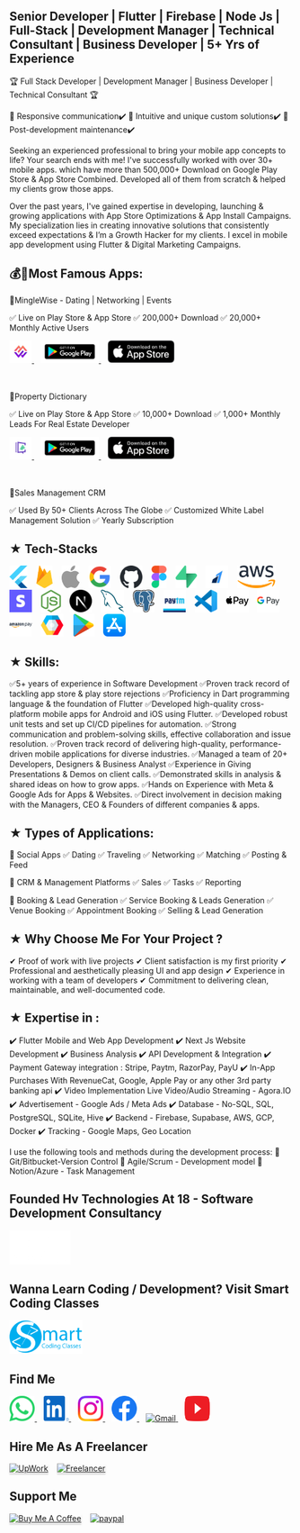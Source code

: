 ## Senior Developer | Flutter | Firebase | Node Js | Full-Stack | Development Manager | Technical Consultant | Business Developer | 5+ Yrs of Experience

🏆 Full Stack Developer | Development Manager | Business Developer | Technical Consultant 🏆

🌟 Responsive communication✔️
🌟 Intuitive and unique custom solutions✔️
🌟 Post-development maintenance✔️

Seeking an experienced professional to bring your mobile app concepts to life? Your search ends with me! I've successfully worked with over 30+ mobile apps. which have more than 500,000+ Download on Google Play Store & App Store Combined. Developed all of them from scratch & helped my clients grow those apps.

Over the past years, I've gained expertise in developing, launching & growing applications with App Store Optimizations & App Install Campaigns. My specialization lies in creating innovative solutions that consistently exceed expectations & I’m a Growth Hacker for my clients. I excel in mobile app development using Flutter & Digital Marketing Campaigns.

## 💰🚀Most Famous Apps:

🌟MingleWise - Dating | Networking | Events

✅ Live on Play Store & App Store
✅ 200,000+ Download
✅ 20,000+ Monthly Active Users

<div class="row">
<a href="https://minglewise.com/">
    <img src="public/icons/minglewise/android.png" height="40">
</a>
&nbsp;&nbsp;
<a href="https://play.google.com/store/apps/details?id=com.appsynergies.minglewise&hl=en_IN">
<img src="public/icons/getitonplaystore/5a902dbf7f96951c82922875.png" height="40">
</a>
&nbsp;&nbsp;
<a href="https://apps.apple.com/in/app/minglewise-dating-pro-events/id1574084760">
<img src="public/icons/downloadfromappstore/5a902db97f96951c82922874.png" height="40">
</a>
</div>
</br>
</br>

🌟Property Dictionary

✅ Live on Play Store & App Store
✅ 10,000+ Download
✅ 1,000+ Monthly Leads For Real Estate Developer

<div class="row">
<a href="https://https://redux-plp.web.app/">
    <img src="public/icons/pd/icon.png" height="40">
</a>
&nbsp;&nbsp;
<a href="https://play.google.com/store/apps/details?id=com.sararealtors.propertydictionary">
<img src="public/icons/getitonplaystore/5a902dbf7f96951c82922875.png" height="40">
</a>
&nbsp;&nbsp;
<a href="https://apps.apple.com/us/app/property-dictionary/id6502470819">
<img src="public/icons/downloadfromappstore/5a902db97f96951c82922874.png" height="40">
</a>
</div>
</br>
</br>

🌟Sales Management CRM

✅ Used By 50+ Clients Across The Globe
✅ Customized White Label Management Solution
✅ Yearly Subscription

## ★ Tech-Stacks

<div class="row">
<img src="public/icons/flutter/flutter.svg" height="40">
&nbsp;&nbsp;
<img src="public/icons/firebase/firebase.svg" height="40">
&nbsp;&nbsp;
<img src="public/icons/apple/apple.svg" height="40">
&nbsp;&nbsp;
<img src="public/icons/google/google.svg" height="40">
&nbsp;&nbsp;
<img src="public/icons/github/github.svg" height="40">
&nbsp;&nbsp;
<img src="public/icons/figma/figma.svg" height="40">
&nbsp;&nbsp;
<img src="public/icons/supabase/supabase.svg" height="40">
&nbsp;&nbsp;
<img src="public/icons/razorpay/razorpay.jpeg" height="40">
&nbsp;&nbsp;
<img src="public/icons/aws/aws.svg" height="40">
&nbsp;&nbsp;
<img src="public/icons/stripe/stripe.jpeg" height="40">
&nbsp;&nbsp;
<img src="public/icons/nodejs/nodejs.svg" height="40">
&nbsp;&nbsp;
<img src="public/icons/nextjs/nextjs.svg" height="40">
&nbsp;&nbsp;
<img src="public/icons/mysql/mysql.svg" height="40">
&nbsp;&nbsp;
<img src="public/icons/postgresql/postgresql.svg" height="40">
&nbsp;&nbsp;
<img src="public/icons/paytm/paytm.jpeg" height="40">
&nbsp;&nbsp;
<img src="public/icons/vscode/vscode.svg" height="40">
&nbsp;&nbsp;
<img src="public/icons/apple_pay/apple-pay.svg" height="40">
&nbsp;&nbsp;
<img src="public/icons/google_pay/google-pay.svg" height="40">
&nbsp;&nbsp;
<img src="public/icons/amazon_pay/amazon-pay.svg" height="40">
&nbsp;&nbsp;
<img src="public/icons/google_cloud/google-cloud.svg" height="40">
&nbsp;&nbsp;
<img src="public/icons/playstore/playstore.svg" height="40">
&nbsp;&nbsp;
<img src="public/icons/appstore/app-store.svg" height="40">
</div>

## ★ Skills:

✅5+ years of experience in Software Development
✅Proven track record of tackling app store & play store rejections
✅Proficiency in Dart programming language & the foundation of Flutter
✅Developed high-quality cross-platform mobile apps for Android and iOS using Flutter.
✅Developed robust unit tests and set up CI/CD pipelines for automation.
✅Strong communication and problem-solving skills, effective collaboration and issue resolution.
✅Proven track record of delivering high-quality, performance-driven mobile applications for diverse industries.
✅Managed a team of 20+ Developers, Designers & Business Analyst
✅Experience in Giving Presentations & Demos on client calls.
✅Demonstrated skills in analysis & shared ideas on how to grow apps.
✅Hands on Experience with Meta & Google Ads for Apps & Websites.
✅Direct involvement in decision making with the Managers, CEO & Founders of different companies & apps.

## ★ Types of Applications:

🌟 Social Apps
✅ Dating
✅ Traveling
✅ Networking
✅ Matching
✅ Posting & Feed

🌟 CRM & Management Platforms
✅ Sales
✅ Tasks
✅ Reporting

🌟 Booking & Lead Generation
✅ Service Booking & Leads Generation
✅ Venue Booking
✅ Appointment Booking
✅ Selling & Lead Generation

## ★ Why Choose Me For Your Project ?

✔ Proof of work with live projects
✔ Client satisfaction is my first priority
✔ Professional and aesthetically pleasing UI and app design
✔ Experience in working with a team of developers
✔ Commitment to delivering clean, maintainable, and well-documented code.

## ★ Expertise in :

✔️ Flutter Mobile and Web App Development
✔️ Next Js Website Development
✔️ Business Analysis
✔️ API Development & Integration
✔️ Payment Gateway integration : Stripe, Paytm, RazorPay, PayU
✔️ In-App Purchases With RevenueCat, Google, Apple Pay or any other 3rd party banking api
✔️ Video Implementation Live Video/Audio Streaming - Agora.IO
✔️ Advertisement - Google Ads / Meta Ads
✔️ Database - No-SQL, SQL, PostgreSQL, SQLite, Hive
✔️ Backend - Firebase, Supabase, AWS, GCP, Docker
✔️ Tracking - Google Maps, Geo Location

I use the following tools and methods during the development process:
🌟 Git/Bitbucket-Version Control
🌟 Agile/Scrum - Development model
🌟 Notion/Azure - Task Management

## Founded Hv Technologies At 18 - Software Development Consultancy

<a href="https://www.hvtechnologies.app/" target="_blank">
    <img src="public/icons/hvtechnologies/logo2.png" alt="Hv Technologies" height="60">
</a>

## Wanna Learn Coding / Development? Visit Smart Coding Classes

<a href="https://www.smartcodingclasses.com/" target="_blank">
    <img src="public/icons/smartcodingclasses/Logo.png" alt="Smart Coding Classes" height="60">
</a>

## Find Me

<div class="row">
<a href="https://wa.me/+918588099741?text=Hi" target="_blank">
<img src='public/icons/whatsapp/whatsapp.svg' alt="Whatsapp Vertical" height="45" width="45">
</a>
&nbsp;&nbsp;
<a href="https://www.linkedin.com/in/hardikvij/?original_referer=https%3A%2F%2Fwww.hardikvij.com%2F" target="_blank">
<img src='public/icons/linkedin/linkedin.svg' alt="LinkedIn" height="45" width="45">
</a>
&nbsp;&nbsp;
<a href="https://www.instagram.com/hardik.vij/" target="_blank">
<img src='public/icons/instagram/instagram.svg' alt="Instagram" height="45" width="45">
</a>
&nbsp;&nbsp;
<a href="https://www.facebook.com/hardikkvij19599/" target="_blank">
<img src='public/icons/facebook/facebook.svg' alt="Facebook" height="45" width="45">
</a>
&nbsp;&nbsp;
<a href="https://mail.google.com/mail/?view=cm&fs=1&to=hardikvij195@gmail.com"  target="_blank">
<img src='public/icons/gmail/gmail.svg' alt="Gmail" height="45" width="45">
</a>
&nbsp;&nbsp;
<a href="https://www.youtube.com/channel/UC1tXYDNGfZMRPt1ZgjNJ99g" target="_blank">
<img src='public/icons/youtube/youtube.svg' alt="Youtube" height="45" width="45">
</a>
</div>

## Hire Me As A Freelancer

<div class="row">
<a href="https://www.upwork.com/freelancers/~01f267a3d02b20a278?mp_source=share" target="_blank"><img src="https://firebasestorage.googleapis.com/v0/b/hardikvij-1254e.appspot.com/o/AppIcon_Circle_UpGreen.jpg?alt=media&token=ad66cbe0-be00-46d9-b277-83050468a0d0" alt="UpWork" style="height: 41px !important;width: 41px !important;box-shadow: 0px 3px 2px 0px rgba(190, 190, 190, 0.5) !important;-webkit-box-shadow: 0px 3px 2px 0px rgba(190, 190, 190, 0.5) !important;" ></a>
&nbsp;&nbsp;
<a href="https://www.freelancer.com/u/hardikvij195" target="_blank"><img src="https://firebasestorage.googleapis.com/v0/b/hardikvij-1254e.appspot.com/o/freelancer-1.svg?alt=media&token=480c0001-eac9-4b7f-a94b-602c81f7d4c7" alt="Freelancer" style="height: 41px !important;width: 41px !important;box-shadow: 0px 3px 2px 0px rgba(190, 190, 190, 0.5) !important;-webkit-box-shadow: 0px 3px 2px 0px rgba(190, 190, 190, 0.5) !important;" ></a>
</div>

## Support Me

<div class="row">
<a href="https://www.buymeacoffee.com/hardikvij195" target="_blank"><img src="https://www.buymeacoffee.com/assets/img/custom_images/orange_img.png" alt="Buy Me A Coffee" style="height: 41px !important;width: 174px !important;box-shadow: 0px 3px 2px 0px rgba(190, 190, 190, 0.5) !important;-webkit-box-shadow: 0px 3px 2px 0px rgba(190, 190, 190, 0.5) !important;" ></a>
&nbsp;&nbsp;
<a href="https://www.paypal.me/HardikVij"  target="_blank">
    <img src="https://www.paypalobjects.com/webstatic/mktg/logo/pp_cc_mark_37x23.jpg" alt="paypal">
</a>
</div>
